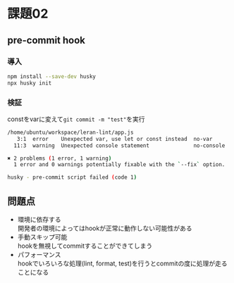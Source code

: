 # 課題02

## pre-commit hook

### 導入

```sh
npm install --save-dev husky
npx husky init
```

### 検証

constをvarに変えて`git commit -m "test"`を実行

```sh
/home/ubuntu/workspace/leran-lint/app.js
   3:1  error    Unexpected var, use let or const instead  no-var
  11:3  warning  Unexpected console statement              no-console

✖ 2 problems (1 error, 1 warning)
  1 error and 0 warnings potentially fixable with the `--fix` option.

husky - pre-commit script failed (code 1)
```

## 問題点

- 環境に依存する  
  開発者の環境によってはhookが正常に動作しない可能性がある
- 手動スキップ可能  
  hookを無視してcommitすることができてしまう
- パフォーマンス  
  hookでいろいろな処理(lint, format, test)を行うとcommitの度に処理が走ることになる
